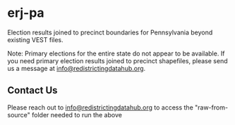 # erj-pa

Election results joined to precinct boundaries for Pennsylvania beyond existing VEST files.

Note: Primary elections for the entire state do not appear to be available. If you need primary election results joined to precinct shapefiles, please send us a message at info@redistrictingdatahub.org.


## Contact Us

Please reach out to info@redistrictingdatahub.org to access the "raw-from-source" folder needed to run the above


